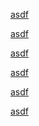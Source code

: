 [asdf](\(asdf\))

[asdf](asdf(asdf(asdf)))

[asdf](asdf(asdf(asdf)) 'asdf')

[asdf](asdf(asdf(asdf)) (asdf))

[asdf](asdf\(asdf\(asdf\)\))

[asdf](<asdf(asdf(asdf))>)